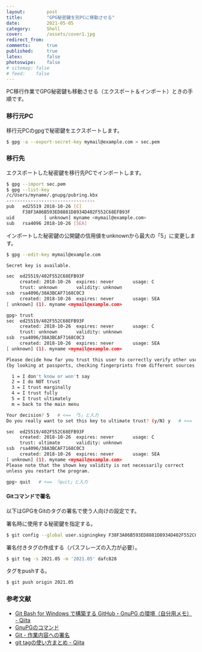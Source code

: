 ```yaml
---
layout:        post
title:         "GPG秘密鍵を別PCに移動させる"
date:          2021-05-05
category:      Shell
cover:         /assets/cover1.jpg
redirect_from:
comments:      true
published:     true
latex:         false
photoswipe:    false
# sitemap: false
# feed:    false
---
```


PC移行作業でGPG秘密鍵も移動させる（エクスポート＆インポート）ときの手順です。

### 移行元PC

移行元PCのgpgで秘密鍵をエクスポートします。

```bash
$ gpg -a --export-secret-key mymail@example.com > sec.pem
```

### 移行先

エクスポートした秘密鍵を移行先PCでインポートします。

```bash
$ gpg --import sec.pem
$ gpg --list-key
/c/Users/myname/.gnupg/pubring.kbx
---------------------------------
pub   ed25519 2018-10-26 [C]
      F38F3A06B593ED8881D8934D402F552C68EFB93F
uid           [ unknown] myname <mymail@example.com>
sub   rsa4096 2018-10-26 [SEA]
```

インポートした秘密鍵の公開鍵の信用値をunknownから最大の「5」に変更します。

```bash
$ gpg --edit-key mymail@example.com

Secret key is available.

sec  ed25519/402F552C68EFB93F
     created: 2018-10-26  expires: never       usage: C
     trust: unknown       validity: unknown
ssb  rsa4096/38A3BCAF7168C0C3
     created: 2018-10-26  expires: never       usage: SEA
[ unknown] (1). myname <mymail@example.com>

gpg> trust
sec  ed25519/402F552C68EFB93F
     created: 2018-10-26  expires: never       usage: C
     trust: unknown       validity: unknown
ssb  rsa4096/38A3BCAF7168C0C3
     created: 2018-10-26  expires: never       usage: SEA
[ unknown] (1). myname <mymail@example.com>

Please decide how far you trust this user to correctly verify other users keys
(by looking at passports, checking fingerprints from different sources, etc.)

  1 = I don't know or won't say
  2 = I do NOT trust
  3 = I trust marginally
  4 = I trust fully
  5 = I trust ultimately
  m = back to the main menu

Your decision? 5   # <== 「5」と入力
Do you really want to set this key to ultimate trust? (y/N) y   # <== 「y」と入力

sec  ed25519/402F552C68EFB93F
     created: 2018-10-26  expires: never       usage: C
     trust: ultimate      validity: unknown
ssb  rsa4096/38A3BCAF7168C0C3
     created: 2018-10-26  expires: never       usage: SEA
[ unknown] (1). myname <mymail@example.com>
Please note that the shown key validity is not necessarily correct
unless you restart the program.

gpg> quit   # <== 「quit」と入力
```

#### Gitコマンドで署名

以下はGPGをGitのタグの署名で使う人向けの設定です。

署名時に使用する秘密鍵を指定する。

```bash
$ git config --global user.signingkey F38F3A06B593ED8881D8934D402F552C68EFB93F
```

署名付きタグの作成する（パスフレーズの入力が必要）。

```bash
$ git tag -s 2021.05 -m '2021.05' dafc828
```

タグをpushする。

```bash
$ git push origin 2021.05
```


### 参考文献

- [Git Bash for Windows で構築する GitHub・GnuPG の環境（自分用メモ） - Qiita](https://web.archive.org/web/20201101014836/https://qiita.com/sprout2000/items/e67053e09380c2227500)
- [GnuPGのコマンド](https://web.archive.org/web/20190511014248/http://www.nina.jp/server/windows/gpg/commands.html)
- [Git - 作業内容への署名](https://git-scm.com/book/ja/v2/Git-%E3%81%AE%E3%81%95%E3%81%BE%E3%81%96%E3%81%BE%E3%81%AA%E3%83%84%E3%83%BC%E3%83%AB-%E4%BD%9C%E6%A5%AD%E5%86%85%E5%AE%B9%E3%81%B8%E3%81%AE%E7%BD%B2%E5%90%8D)
- [git tagの使い方まとめ - Qiita](https://qiita.com/growsic/items/ed67e03fda5ab7ef9d08)
